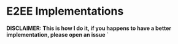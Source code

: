 # E2EE Implementations

**DISCLAIMER: This is how I do it, if you happens to have a better implementation, please open an issue**
`
